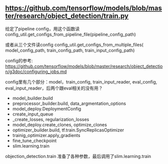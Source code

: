https://github.com/tensorflow/models/blob/master/research/object_detection/train.py
----

给定了pipeline config，用这个函数读
config_util.get_configs_from_pipeline_file(pipeline_config_path)

或者从三个文件读config
config_util.get_configs_from_multiple_files(
	model_config_path,
	train_config_path,
	train_input_config_path)

config的参考: https://github.com/tensorflow/models/blob/master/research/object_detection/g3doc/configuring_jobs.md

config里有几个部分：model，train_config, train_input_reader, eval_config, eval_input_reader，后两个跟eval相关的没有用？

- model_builder.build
- preprocessor_builder.build, data_argmentation_options
- model_deploy.DeploymentConfig
- create_input_queue
- _create_losses, regularization_losses
- model_deploy.create_clones, optimize_clones
- optimizer_builder.build, tf.train.SyncReplicasOptimizer
- trainig_optimizer.apply_gradients
- fine_tune_checkpoint
- slim.learning.train

objection_detection.train 准备了各种参数，最后调用了slim.learning.train
